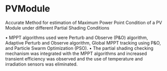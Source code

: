 # PVModule
Accurate Method for estimation of Maximum Power Point Condition of a PV Module under different Partial Shading Conditions


• MPPT algorithms used were Perturb and Observe (P&O) algorithm, Adaptive Perturb and Observe algorithm, Global MPPT tracking using P&O, and Particle Swarm Optimization (PSO).
• The partial shading checking mechanism was integrated with the MPPT algorithms and increased transient efficiency was observed and the use of temperature and irradiation sensors was eliminated.
